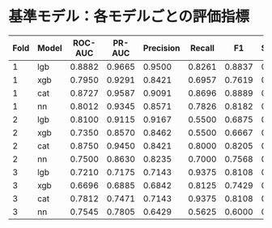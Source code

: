 # 基準モデル：各モデルごとの評価指標

| Fold | Model | ROC-AUC | PR-AUC | Precision | Recall | F1 | Specificity |
|------|-------|---------|--------|-----------|--------|----|-------------|
| 1 | lgb | 0.8882 | 0.9665 | 0.9500 | 0.8261 | 0.8837 | 0.8571 |
| 1 | xgb | 0.7950 | 0.9291 | 0.8421 | 0.6957 | 0.7619 | 0.5714 |
| 1 | cat | 0.8727 | 0.9587 | 0.9091 | 0.8696 | 0.8889 | 0.7143 |
| 1 | nn | 0.8012 | 0.9345 | 0.8571 | 0.7826 | 0.8182 | 0.5714 |
| 2 | lgb | 0.8100 | 0.9115 | 0.9167 | 0.5500 | 0.6875 | 0.9000 |
| 2 | xgb | 0.7350 | 0.8570 | 0.8462 | 0.5500 | 0.6667 | 0.8000 |
| 2 | cat | 0.8750 | 0.9450 | 0.8421 | 0.8000 | 0.8205 | 0.7000 |
| 2 | nn | 0.7500 | 0.8630 | 0.8235 | 0.7000 | 0.7568 | 0.7000 |
| 3 | lgb | 0.7210 | 0.7175 | 0.7143 | 0.9375 | 0.8108 | 0.5714 |
| 3 | xgb | 0.6696 | 0.6885 | 0.6842 | 0.8125 | 0.7429 | 0.5714 |
| 3 | cat | 0.7812 | 0.7471 | 0.7143 | 0.9375 | 0.8108 | 0.5714 |
| 3 | nn | 0.7545 | 0.7805 | 0.6429 | 0.5625 | 0.6000 | 0.6429 |

